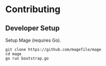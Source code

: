 # Contributing

## Developer Setup

Setup Mage (requires Go).

```shell
git clone https://github.com/magefile/mage
cd mage
go run bootstrap.go
```

